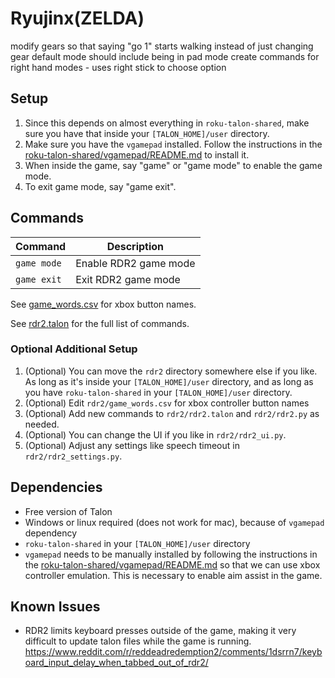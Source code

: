 # Ryujinx(ZELDA)

modify gears so that saying "go 1" starts walking instead of just changing gear
default mode should include being in pad mode
create commands for right hand modes - uses right stick to choose option

## Setup
1. Since this depends on almost everything in `roku-talon-shared`, make sure you have that inside your `[TALON_HOME]/user` directory.
2. Make sure you have the `vgamepad` installed. Follow the instructions in the [roku-talon-shared/vgamepad/README.md](https://github.com/rokubop/roku-talon-shared/tree/main/vgamepad/) to install it.
3. When inside the game, say "game" or "game mode" to enable the game mode.
4. To exit game mode, say "game exit".

## Commands
| Command | Description |
| --- | --- |
| `game mode` | Enable RDR2 game mode |
| `game exit` | Exit RDR2 game mode |

See [game_words.csv](game_words.csv) for xbox button names.

See [rdr2.talon](rdr2.talon) for the full list of commands.

### Optional Additional Setup
1. (Optional) You can move the `rdr2` directory somewhere else if you like. As long as it's inside your `[TALON_HOME]/user` directory, and as long as you have `roku-talon-shared` in your `[TALON_HOME]/user` directory.
2. (Optional) Edit `rdr2/game_words.csv` for xbox controller button names
3. (Optional) Add new commands to `rdr2/rdr2.talon` and `rdr2/rdr2.py` as needed.
4. (Optional) You can change the UI if you like in `rdr2/rdr2_ui.py`.
5. (Optional) Adjust any settings like speech timeout in `rdr2/rdr2_settings.py`.

## Dependencies

- Free version of Talon
- Windows or linux required (does not work for mac), because of `vgamepad` dependency
- `roku-talon-shared` in your `[TALON_HOME]/user` directory
- `vgamepad` needs to be manually installed by following the instructions in the [roku-talon-shared/vgamepad/README.md](https://github.com/rokubop/roku-talon-shared/tree/main/vgamepad/) so that we can use xbox controller emulation. This is necessary to enable aim assist in the game.

## Known Issues
- RDR2 limits keyboard presses outside of the game, making it very difficult to update talon files while the game is running. https://www.reddit.com/r/reddeadredemption2/comments/1dsrrn7/keyboard_input_delay_when_tabbed_out_of_rdr2/